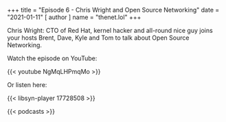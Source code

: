 +++
title = "Episode 6 - Chris Wright and Open Source Networking"
date = "2021-01-11"
[ author ]
  name = "thenet.lol"
+++

Chris Wright: CTO of Red Hat, kernel hacker and all-round nice guy joins your hosts Brent, Dave, Kyle and Tom to talk about Open Source Networking.

Watch the episode on YouTube:

{{< youtube NgMqLHPmqMo >}}

Or listen here:

{{< libsyn-player 17728508 >}}

{{< podcasts >}}
